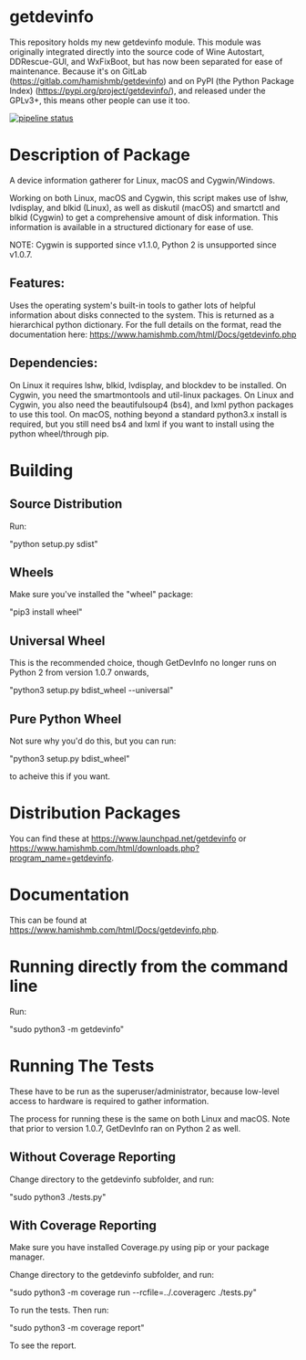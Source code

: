 # getdevinfo

This repository holds my new getdevinfo module. This module was originally integrated directly into the source code of Wine Autostart, DDRescue-GUI, and WxFixBoot, but has now been separated for ease of maintenance. Because it's on GitLab (https://gitlab.com/hamishmb/getdevinfo) and on PyPI (the Python Package Index) (https://pypi.org/project/getdevinfo/), and released under the GPLv3+, this means other people can use it too.

[![pipeline status](https://gitlab.com/hamishmb/getdevinfo/badges/master/pipeline.svg)](https://gitlab.com/hamishmb/getdevinfo/-/commits/master)


Description of Package
======================
A device information gatherer for Linux, macOS and Cygwin/Windows.

Working on both Linux, macOS and Cygwin, this script makes use of lshw, lvdisplay, and blkid (Linux), as well as diskutil (macOS) and smartctl and blkid (Cygwin) to get a comprehensive amount of disk information. This information is available in a structured dictionary for ease of use.

NOTE: Cygwin is supported since v1.1.0, Python 2 is unsupported since v1.0.7.

Features:
---------

Uses the operating system\'s built-in tools to gather lots of helpful information about disks connected to the system. This is returned as a hierarchical python dictionary. For the full details on the format, read the documentation here: https://www.hamishmb.com/html/Docs/getdevinfo.php

Dependencies:
-------------

On Linux it requires lshw, blkid, lvdisplay, and blockdev to be installed. On Cygwin, you need the smartmontools and util-linux packages. On Linux and Cygwin, you also need the beautifulsoup4 (bs4), and lxml python packages to use this tool. On macOS, nothing beyond a standard python3.x install is required, but you still need bs4 and lxml if you want to install using the python wheel/through pip.

Building
========

Source Distribution
-------------------

Run:

"python setup.py sdist"

Wheels
------

Make sure you've installed the "wheel" package:

"pip3 install wheel"

Universal Wheel
---------------

This is the recommended choice, though GetDevInfo no longer runs on Python 2 from version 1.0.7 onwards,

"python3 setup.py bdist_wheel --universal"

Pure Python Wheel
-----------------

Not sure why you'd do this, but you can run:

"python3 setup.py bdist_wheel"

to acheive this if you want.


Distribution Packages
=====================

You can find these at https://www.launchpad.net/getdevinfo or https://www.hamishmb.com/html/downloads.php?program_name=getdevinfo.

Documentation
=============
This can be found at https://www.hamishmb.com/html/Docs/getdevinfo.php.

Running directly from the command line
======================================

Run:

"sudo python3 -m getdevinfo"

Running The Tests
=================

These have to be run as the superuser/administrator, because low-level access to hardware is required to gather information.

The process for running these is the same on both Linux and macOS. Note that prior to version 1.0.7, GetDevInfo ran on Python 2 as well.

Without Coverage Reporting
--------------------------
Change directory to the getdevinfo subfolder, and run:

"sudo python3 ./tests.py"

With Coverage Reporting
-----------------------
Make sure you have installed Coverage.py using pip or your package manager.

Change directory to the getdevinfo subfolder, and run:

"sudo python3 -m coverage run --rcfile=../.coveragerc ./tests.py"

To run the tests. Then run:

"sudo python3 -m coverage report"

To see the report.
